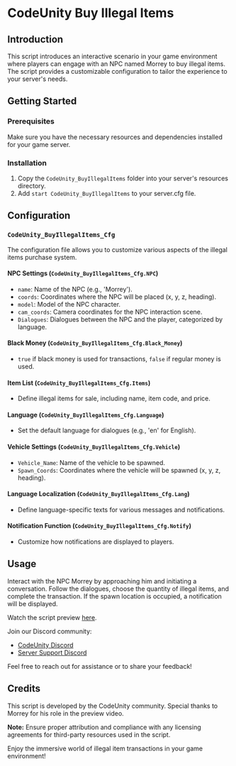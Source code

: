 # CodeUnity Buy Illegal Items

## Introduction

This script introduces an interactive scenario in your game environment where players can engage with an NPC named Morrey to buy illegal items. The script provides a customizable configuration to tailor the experience to your server's needs.

## Getting Started

### Prerequisites
Make sure you have the necessary resources and dependencies installed for your game server.

### Installation
1. Copy the `CodeUnity_BuyIllegalItems` folder into your server's resources directory.
2. Add `start CodeUnity_BuyIllegalItems` to your server.cfg file.

## Configuration

### `CodeUnity_BuyIllegalItems_Cfg`

The configuration file allows you to customize various aspects of the illegal items purchase system.

#### NPC Settings (`CodeUnity_BuyIllegalItems_Cfg.NPC`)

- `name`: Name of the NPC (e.g., 'Morrey').
- `coords`: Coordinates where the NPC will be placed (x, y, z, heading).
- `model`: Model of the NPC character.
- `cam_coords`: Camera coordinates for the NPC interaction scene.
- `Dialogues`: Dialogues between the NPC and the player, categorized by language.

#### Black Money (`CodeUnity_BuyIllegalItems_Cfg.Black_Money`)

- `true` if black money is used for transactions, `false` if regular money is used.

#### Item List (`CodeUnity_BuyIllegalItems_Cfg.Items`)

- Define illegal items for sale, including name, item code, and price.

#### Language (`CodeUnity_BuyIllegalItems_Cfg.Language`)

- Set the default language for dialogues (e.g., 'en' for English).

#### Vehicle Settings (`CodeUnity_BuyIllegalItems_Cfg.Vehicle`)

- `Vehicle_Name`: Name of the vehicle to be spawned.
- `Spawn_Coords`: Coordinates where the vehicle will be spawned (x, y, z, heading).

#### Language Localization (`CodeUnity_BuyIllegalItems_Cfg.Lang`)

- Define language-specific texts for various messages and notifications.

#### Notification Function (`CodeUnity_BuyIllegalItems_Cfg.Notify`)

- Customize how notifications are displayed to players.

## Usage

Interact with the NPC Morrey by approaching him and initiating a conversation. Follow the dialogues, choose the quantity of illegal items, and complete the transaction. If the spawn location is occupied, a notification will be displayed.

Watch the script preview [here](https://youtu.be/OLCQB8Iks70).

Join our Discord community:
- [CodeUnity Discord](https://discord.gg/codeunity)
- [Server Support Discord](https://discord.gg/KHNKQdKJDu)

Feel free to reach out for assistance or to share your feedback!

## Credits

This script is developed by the CodeUnity community. Special thanks to Morrey for his role in the preview video.

**Note:** Ensure proper attribution and compliance with any licensing agreements for third-party resources used in the script.

Enjoy the immersive world of illegal item transactions in your game environment!
